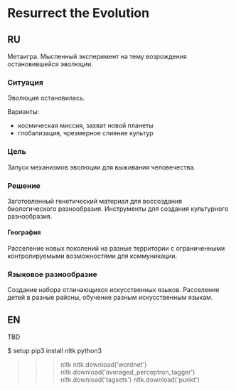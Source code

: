 # Resurrect the Evolution

## RU

Метаигра. Мысленный эксперимент на тему возрождения остановившейся эволюции.


### Ситуация

Эволюция остановилась.

Варианты:
* космическая миссия, захват новой планеты
* глобализация, чрезмерное слияние культур


### Цель

Запуск механизмов эволюции для выживания человечества.


### Решение

Заготовленный генетический материал для воссоздания биологического разнообразия.
Инструменты для создания культурного разнообразия.


#### География

Расселение новых поколений на разные территории с ограниченными контролируемыми
возможностями для коммуникации.


### Языковое разнообразие

Создание набора отличающихся искусственных языков.
Расселение детей в разные районы, обучение разным искусственным языкам.


## EN

TBD


$ setup
pip3 install nltk
python3
>>> nltk
>>> nltk.download('wordnet')
>>> nltk.download('averaged_perceptron_tagger')
>>> nltk.download('tagsets')
>>> nltk.download('punkt')

